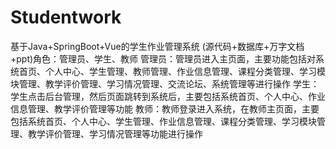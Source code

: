 # Studentwork
基于Java+SpringBoot+Vue的学生作业管理系统  (源代码+数据库+万字文档+ppt)角色：管理员、学生、教师  管理员：管理员进入主页面，主要功能包括对系统首页、个人中心、学生管理、教师管理、作业信息管理、课程分类管理、学习模块管理、教学评价管理、学习情况管理、交流论坛、系统管理等进行操作  学生：学生点击后台管理，然后页面跳转到系统后，主要包括系统首页、个人中心、作业信息管理、教学评价管理等功能  教师：教师登录进入系统，在教师主页面，主要包括系统首页、个人中心、学生管理、作业信息管理、课程分类管理、学习模块管理、教学评价管理、学习情况管理等功能进行操作
